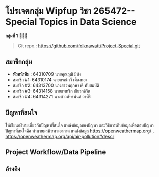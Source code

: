 # โปรเจคกลุ่ม Wipfup วิชา  265472--Special Topics in Data Science

**กลุ่มที่ 1** 🥸😎🤟
> Git repo.: https://github.com/folknawatt/Project-Special.git
## สมาชิกกลุ่ม
- **หัวหน้าทีม** : 	64310709  นายคุณวุฒิ มีบัง 
- สมาชิก #1:       64310174	 นายกรณ์กวี เมืองทอง
- สมาชิก #2:       64313700	 นางสาวพฤกษชาติ ทับสมบัติ
- สมาชิก #3:       64314158	 นายแพทริก เธียวกชีวิต
- สมาชิก #4:       64314271	 นางสาวภัทรนันต์ วรศิริ

## ปัญหาที่สนใจ
ให้เขียนอธิบายเกี่ยวกับปัญหาที่สนใจ แหล่งข้อมูลของปัญหา และวิธีการเก็บข้อมูลเพื่อตอบปัญหา
ปัญหาที่สนใจคือ ทำนายมลพิษทางอากาศ 
แหล่งข้อมูล https://openweathermap.org/ , https://openweathermap.org/api/air-pollution#descr

## Project Workflow/Data Pipeline



## อ้างอิง


